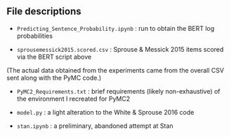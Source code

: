 ## File descriptions

* `Predicting_Sentence_Probability.ipynb` : run to obtain the BERT log probabilities

* `sprousemessick2015.scored.csv` : Sprouse & Messick 2015 items scored via the BERT script above

(The actual data obtained from the experiments came from the overall CSV sent along with the PyMC code.)

* `PyMC2_Requirements.txt` : brief requirements (likely non-exhaustive) of the environment I recreated for PyMC2

* `model.py` : a light alteration to the White & Sprouse 2016 code

* `stan.ipynb` : a preliminary, abandoned attempt at Stan

